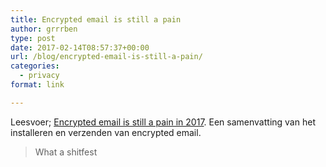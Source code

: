 ```yaml
---
title: Encrypted email is still a pain
author: grrrben
type: post
date: 2017-02-14T08:57:37+00:00
url: /blog/encrypted-email-is-still-a-pain/
categories:
  - privacy
format: link

---
```

Leesvoer; [Encrypted email is still a pain in 2017][1]. Een samenvatting van het installeren en verzenden van encrypted email.

> What a shitfest

 [1]: http://incoherency.co.uk/blog/stories/gpg.html